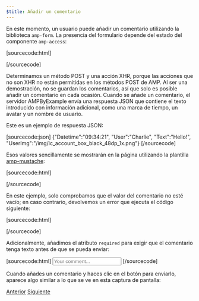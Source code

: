 ```yaml
---
$title: Añadir un comentario
---
```


<amp-img src="/static/img/comment.png" alt="Añadir un comentario" height="325" width="300"></amp-img>

En este momento, un usuario puede añadir un comentario utilizando la biblioteca `amp-form`. La presencia del formulario depende del estado del componente `amp-access`:

[sourcecode:html]
<form amp-access="loggedIn" amp-access-hide method="post" action-xhr="<%host%>/samples_templates/comment_section/submit-comment-xhr" target="_top">
[/sourcecode]

Determinamos un método POST y una acción XHR, porque las acciones que no son XHR no están permitidas en los métodos POST de AMP.
Al ser una demostración, no se guardan los comentarios, así que solo es posible añadir un comentario en cada ocasión. Cuando se añade un comentario, el servidor AMPByExample envía una respuesta JSON que contiene el texto introducido con información adicional, como una marca de tiempo, un avatar y un nombre de usuario.

Este es un ejemplo de respuesta JSON:

[sourcecode:json]
{"Datetime":"09:34:21",
"User":"Charlie",
"Text":"Hello!",
"UserImg":"/img/ic_account_box_black_48dp_1x.png"}
[/sourcecode]

Esos valores sencillamente se mostrarán en la página utilizando la plantilla [amp-mustache](/es/docs/reference/components/amp-mustache.html):

[sourcecode:html]
<div submit-success>
  <template type="amp-mustache">
    <div class="comment-user">
      <amp-img width="44" class="user-avatar" height="44" alt="user" src="{{UserImg}}"></amp-img>
      <div class="card comment">
        <p><span class="user">{% raw %}{{User}}{% endraw %}</span><span class="date">{% raw %}{{Datetime}}{% endraw %}</span></p>
        <p>{% raw %}{{Text}}{% endraw %}</p>
      </div>
    </div>
  </template>
</div>
[/sourcecode]

En este ejemplo, solo comprobamos que el valor del comentario no esté vacío; en caso contrario, devolvemos un error que ejecuta el código siguiente:

[sourcecode:html]
<div submit-error>
  <template type="amp-mustache">
    Error! Looks like something went wrong with your comment, please try to submit it again.
  </template>
</div>
[/sourcecode]

Adicionalmente, añadimos el atributo `required` para exigir que el comentario tenga texto antes de que se pueda enviar:

<amp-img src="/static/img/enforce-comment.png" alt="Exigir comentario" height="325" width="300"></amp-img>

[sourcecode:html]
<input type="text" class="data-input" name="text" placeholder="Your comment..." required>
[/sourcecode]

Cuando añades un comentario y haces clic en el botón para enviarlo, aparece algo similar a lo que se ve en esta captura de pantalla:

<amp-img src="/static/img/logout-button.png" alt="Comentario añadido" height="352" width="300"></amp-img>

<div class="prev-next-buttons">
  <a class="button prev-button" href="{{g.doc('/content/docs/interaction_dynamic/login_requiring/login.md', locale=doc.locale).url.path}}"><span class="arrow-prev">Anterior</span></a>
  <a class="button next-button" href="{{g.doc('/content/docs/interaction_dynamic/login_requiring/logout.md', locale=doc.locale).url.path}}"><span class="arrow-next">Siguiente</span></a>
</div>
 
 
